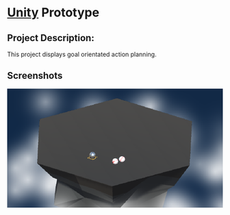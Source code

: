 # [Unity](https://unity.com/) Prototype

## Project Description:

This project displays goal orientated action planning. 

## Screenshots


<img src='Screenshot.PNG' align="right" width=960>

